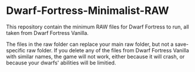 # Dwarf-Fortress-Minimalist-RAW
This repository contain the minimum RAW files for Dwarf Fortress to run, all taken from Dwarf Fortress Vanilla.

The files in the raw folder can replace your main raw folder, but not a save-specific raw folder. If you delete any of the files from Dwarf Fortress Vanilla with similar names, the game will not work, either because it will crash, or because your dwarfs' abilities will be limitied.
